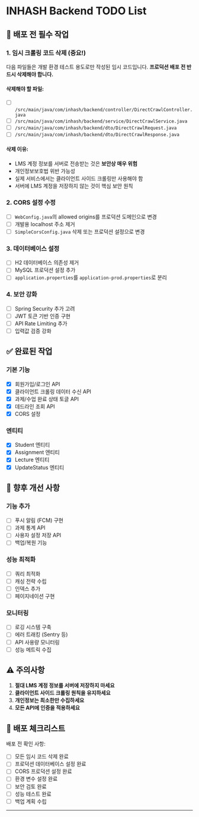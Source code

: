 # INHASH Backend TODO List

## 🚨 배포 전 필수 작업

### 1. 임시 크롤링 코드 삭제 (중요!)
다음 파일들은 개발 환경 테스트 용도로만 작성된 임시 코드입니다.
**프로덕션 배포 전 반드시 삭제해야 합니다.**

#### 삭제해야 할 파일:
- [ ] `/src/main/java/com/inhash/backend/controller/DirectCrawlController.java`
- [ ] `/src/main/java/com/inhash/backend/service/DirectCrawlService.java`
- [ ] `/src/main/java/com/inhash/backend/dto/DirectCrawlRequest.java`
- [ ] `/src/main/java/com/inhash/backend/dto/DirectCrawlResponse.java`

#### 삭제 이유:
- LMS 계정 정보를 서버로 전송받는 것은 **보안상 매우 위험**
- 개인정보보호법 위반 가능성
- 실제 서비스에서는 클라이언트 사이드 크롤링만 사용해야 함
- 서버에 LMS 계정을 저장하지 않는 것이 핵심 보안 원칙

### 2. CORS 설정 수정
- [ ] `WebConfig.java`의 allowed origins를 프로덕션 도메인으로 변경
- [ ] 개발용 localhost 주소 제거
- [ ] `SimpleCorsConfig.java` 삭제 또는 프로덕션 설정으로 변경

### 3. 데이터베이스 설정
- [ ] H2 데이터베이스 의존성 제거
- [ ] MySQL 프로덕션 설정 추가
- [ ] `application.properties`를 `application-prod.properties`로 분리

### 4. 보안 강화
- [ ] Spring Security 추가 고려
- [ ] JWT 토큰 기반 인증 구현
- [ ] API Rate Limiting 추가
- [ ] 입력값 검증 강화

## ✅ 완료된 작업

### 기본 기능
- [x] 회원가입/로그인 API
- [x] 클라이언트 크롤링 데이터 수신 API
- [x] 과제/수업 완료 상태 토글 API
- [x] 데드라인 조회 API
- [x] CORS 설정

### 엔티티
- [x] Student 엔티티
- [x] Assignment 엔티티
- [x] Lecture 엔티티
- [x] UpdateStatus 엔티티

## 📝 향후 개선 사항

### 기능 추가
- [ ] 푸시 알림 (FCM) 구현
- [ ] 과제 통계 API
- [ ] 사용자 설정 저장 API
- [ ] 백업/복원 기능

### 성능 최적화
- [ ] 쿼리 최적화
- [ ] 캐싱 전략 수립
- [ ] 인덱스 추가
- [ ] 페이지네이션 구현

### 모니터링
- [ ] 로깅 시스템 구축
- [ ] 에러 트래킹 (Sentry 등)
- [ ] API 사용량 모니터링
- [ ] 성능 메트릭 수집

## ⚠️ 주의사항

1. **절대 LMS 계정 정보를 서버에 저장하지 마세요**
2. **클라이언트 사이드 크롤링 원칙을 유지하세요**
3. **개인정보는 최소한만 수집하세요**
4. **모든 API에 인증을 적용하세요**

## 📅 배포 체크리스트

배포 전 확인 사항:
- [ ] 모든 임시 코드 삭제 완료
- [ ] 프로덕션 데이터베이스 설정 완료
- [ ] CORS 프로덕션 설정 완료
- [ ] 환경 변수 설정 완료
- [ ] 보안 검토 완료
- [ ] 성능 테스트 완료
- [ ] 백업 계획 수립

---


